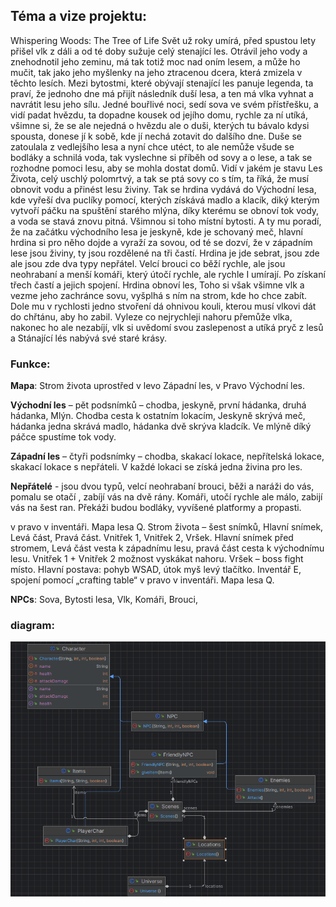 ## Téma a vize projektu:
Whispering Woods: The Tree of Life
Svět už roky umírá, před spustou lety přišel vlk z dáli a od té doby sužuje celý stenající les. Otrávil
jeho vody a znehodnotil jeho zeminu, má tak totiž moc nad oním lesem, a může ho mučit, tak jako
jeho myšlenky na jeho ztracenou dcera, která zmizela v těchto lesích.
Mezi bytostmi, které obývají stenající les panuje legenda, ta praví, že jednoho dne má přijít
následník duší lesa, a ten má vlka vyhnat a navrátit lesu jeho sílu.
Jedné bouřlivé noci, sedí sova ve svém přístřešku, a vidí padat hvězdu, ta dopadne kousek od jejího
domu, rychle za ní utíká, všimne si, že se ale nejedná o hvězdu ale o duši, kterých tu bávalo kdysi
spousta, donese jí k sobě, kde jí nechá zotavit do dalšího dne. Duše se zatoulala z vedlejšího lesa a
nyní chce utéct, to ale nemůže všude se bodláky a schnilá voda, tak vyslechne si příběh od sovy a o
lese, a tak se rozhodne pomoci lesu, aby se mohla dostat domů. Vidí v jakém je stavu Les Života,
celý uschlý polomrtvý, a tak se ptá sovy co s tím, ta říká, že musí obnovit vodu a přinést lesu živiny.
Tak se hrdina vydává do Východní lesa, kde vyřeší dva puclíky pomocí, kterých získává madlo a
klacík, diký kterým vytvoří páčku na spuštění starého mlýna, díky kterému se obnoví tok vody, a
voda se stavá znovu pitná. Všimnou si toho místní bytosti. A ty mu poradí, že na začátku
východního lesa je jeskyně, kde je schovaný meč, hlavní hrdina si pro něho dojde a vyraží za sovou,
od té se dozví, že v západním lese jsou živiny, ty jsou rozdělené na tři častí. Hrdina je jde sebrat,
jsou zde ale jsou zde dva typy nepřátel. Velcí brouci co běží rychle, ale jsou neohrabaní a menší
komáři, který útočí rychle, ale rychle I umírají. Po získaní třech častí a jejich spojení. Hrdina obnoví
les, Toho si však všimne vlk a vezme jeho zachránce sovu, vyšplhá s ním na strom, kde ho chce
zabít. Dole mu v rychlosti jedno stvoření dá ohnivou kouli, kterou musí vlkovi dát do chřtánu, aby
ho zabil. Vyleze co nejrychleji nahoru přemůže vlka, nakonec ho ale nezabíjí, vlk si uvědomí svou
zaslepenost a utíká pryč z lesů a Stánající lés nabývá své staré krásy.

### Funkce:
 **Mapa**: 
Strom života uprostřed v levo Západní les, v Pravo Východní les.

**Východní les** – pět podsnímků – chodba, jeskyně, první hádanka, druhá hádanka, Mlýn.
Chodba cesta k ostatním lokacím, Jeskyně skrývá meč, hádanka jedna skrává madlo, hádanka dvě
skrýva kladcík. Ve mlýně díký páčce spustíme tok vody.

**Západní les** – čtyři podsnímky – chodba, skakací lokace, nepřítelská lokace, skakací lokace s
nepřáteli. V každé lokaci se získá jedna živina pro les.

**Nepřátelé** - jsou dvou typů, velcí neohrabaní brouci, běži a naráži do vás, pomalu se otačí , zabíjí vás na
dvě rány. Komáři, utočí rychle ale málo, zabijí vás na šest ran. Překáži budou bodláky, vyvíšené
platformy a propasti.

v pravo v inventáři. Mapa lesa Q.
Strom života – šest snímků, Hlavní snímek, Levá část, Pravá část. Vnitřek 1, Vnitřek 2, Vršek.
Hlavní snímek před stromem, Levá část vesta k západnímu lesu, pravá část cesta k východnímu
lesu. Vnitřek 1 + Vnitřek 2 možnost vyskákat nahoru. Vršek – boss fight místo.
Hlavní postava: pohyb WSAD, útok myš levý tlačítko. Inventář E, spojení pomocí „crafting table“
v pravo v inventáři. Mapa lesa Q.

**NPCs**: Sova, Bytosti lesa, Vlk, Komáři, Brouci,


### diagram:

![diagram](diagram.png)